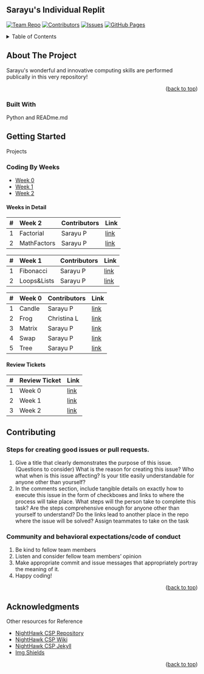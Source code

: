 ## Sarayu's Individual Replit

<div id="top"></div>


<!-- PROJECT SHIELDS -->
<!--
*** I'm using markdown "reference style" links for readability.
*** Reference links are enclosed in brackets [ ] instead of parentheses ( ).
*** See the bottom of this document for the declaration of the reference variables
*** for contributors-url, forks-url, etc. This is an optional, concise syntax you may use.
*** https://www.markdownguide.org/basic-syntax/#reference-style-links
-->
[![Team Repo][repo-shield]][repo-url]
[![Contributors][contributors-shield]][contributors-url]
[![Issues][issues-shield]][issues-url]
[![GitHub Pages][jekyll-shield]][jekyll-url]

<!-- TABLE OF CONTENTS -->
<details>
  <summary>Table of Contents</summary>
  <ol>
    <li>
      <a href="#about-the-project">About The Project</a>
      <ul>
        <li><a href="#built-with">Built With</a></li>
      </ul>
    </li>
    <li>
      <a href="#getting-started">Getting Started</a>
      <ul>
        <li><a href="#prerequisites">Projects</a></li>
      </ul>
    </li>
    <li><a href="#contributing">Contributing</a></li>
    <li><a href="#acknowledgments">Acknowledgments</a></li>
  </ol>
</details>



<!-- ABOUT THE PROJECT -->
## About The Project

Sarayu's wonderful and innovative computing skills are performed publically in this very repository!

<p align="right">(<a href="#top">back to top</a>)</p>



### Built With

Python and READme.md


<!-- GETTING STARTED -->
## Getting Started

Projects 

### Coding By Weeks
* [Week 0](https://github.com/sarayu-pr11/sarayu_individual/tree/master/hacks/week0)
* [Week 1](https://github.com/sarayu-pr11/sarayu_individual/tree/master/hacks/week1)
* [Week 2](https://github.com/sarayu-pr11/sarayu_individual/tree/master/hacks/week2)

#### Weeks in Detail

| # | Week 2      | Contributors| Link  |
|:--|:------------|:----------|:--------|
| 1 | Factorial   |Sarayu P   | [link](https://github.com/sarayu-pr11/sarayu_individual/blob/master/hacks/week2/factorial.py)
| 2 | MathFactors |Sarayu P   | [link](https://github.com/sarayu-pr11/sarayu_individual/blob/master/hacks/week2/mathfactors.py)

| # | Week 1      | Contributors| Link  |
|:--|:------------|:----------|:--------|
| 1 | Fibonacci   |Sarayu P   | [link](https://github.com/sarayu-pr11/sarayu_individual/blob/master/hacks/week1/fibonacci.py)
| 2 | Loops&Lists |Sarayu P   | [link](https://github.com/sarayu-pr11/sarayu_individual/blob/master/hacks/week1/lists.py)

| # | Week 0  | Contributors| Link  |
|:--|:--------|:----------|:--------|
| 1 | Candle  |Sarayu P   | [link](https://github.com/sarayu-pr11/sarayu_individual/blob/master/hacks/week0/candle.py)
| 2 | Frog    |Christina L| [link](https://github.com/sarayu-pr11/sarayu_individual/blob/master/hacks/week0/frog.py)
| 3 | Matrix  |Sarayu P   | [link](https://github.com/sarayu-pr11/sarayu_individual/blob/master/hacks/week0/keypad.py)
| 4 | Swap    |Sarayu P   | [link](https://github.com/sarayu-pr11/sarayu_individual/blob/master/hacks/week0/swap.py)
| 5 | Tree    |Sarayu P   | [link](https://github.com/sarayu-pr11/sarayu_individual/blob/master/hacks/week0/tree.py)

#### Review Tickets

| # | Review Ticket         | Link  |
|:--|:----------------------|:------|
| 1 | Week 0                | [link](https://github.com/sarayu-pr11/sarayu_individual/issues/1)
| 2 | Week 1                | [link](https://github.com/sarayu-pr11/sarayu_individual/issues/2)
| 3 | Week 2                | [link](https://github.com/sarayu-pr11/sarayu_individual/issues/3)



<!-- CONTRIBUTING -->
## Contributing

### Steps for creating good issues or pull requests.
1. Give a title that clearly demonstrates the purpose of this issue. (Questions to consider)
  What is the reason for creating this issue?
  Who what when is this issue affecting?
  Is your title easily understandable for anyone other than yourself?
2. In the comments section, include tangible details on exactly how to execute this issue in the form of checkboxes and links to where the process will take place. 
  What steps will the person take to complete this task?
  Are the steps comprehensive enough for anyone other than yourself to understand?
  Do the links lead to another place in the repo where the issue will be solved?
  Assign teammates to take on the task
### Community and behavioral expectations/code of conduct
1. Be kind to fellow team members
2. Listen and consider fellow team members’ opinion
3. Make appropriate commit and issue messages that appropriately portray the meaning of it.
4. Happy coding!

<p align="right">(<a href="#top">back to top</a>)</p>



<!-- ACKNOWLEDGMENTS -->
## Acknowledgments

Other resources for Reference

* [NightHawk CSP Repository](https://github.com/nighthawkcoders/nighthawk_csp)
* [NightHawk CSP Wiki](https://github.com/nighthawkcoders/nighthawk_csp/wiki)
* [NightHawk CSP Jekyll](https://cspcoders.nighthawkcodingsociety.com/)
* [Img Shields](https://shields.io)

<p align="right">(<a href="#top">back to top</a>)</p>



<!-- MARKDOWN LINKS & IMAGES -->
<!-- https://www.markdownguide.org/basic-syntax/#reference-style-links -->
[repo-shield]: https://img.shields.io/github/repo-size/sarayu-pr11/saas?style=for-the-badge
[repo-url]: https://github.com/sarayu-pr11/saas
[contributors-shield]: https://img.shields.io/github/contributors/othneildrew/Best-README-Template.svg?style=for-the-badge
[contributors-url]: https://github.com/sarayu-pr11/sarayu_individual/graphs/contributors
[issues-shield]: https://img.shields.io/bitbucket/issues-raw/sarayu-pr11/sarayu_individual?style=for-the-badge
[issues-url]: https://github.com/sarayu-pr11/sarayu_individual/issues
[jekyll-shield]: https://img.shields.io/website?down_color=lightgrey&down_message=dead&style=for-the-badge&up_color=blue&up_message=alive&url=https%3A%2F%2Fshields.io
[jekyll-url]: https://sarayu-pr11.github.io/sarayu_individual/
